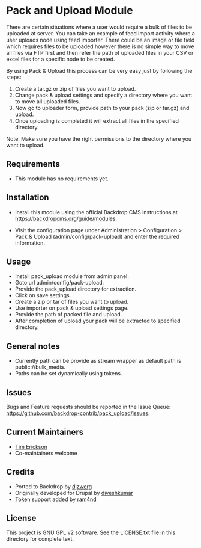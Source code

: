 # Pack and Upload Module

There are certain situations where a user would require a bulk of files to be uploaded at server. You can take an example of feed import activity where a user uploads node using feed importer. There could be an image or file field which requires files to be uploaded however there is no simple way to move all files via FTP first and then refer the path of uploaded files in your CSV or excel files for a specific node to be created.

By using Pack & Upload this process can be very easy just by following the steps:

1. Create a tar.gz or zip of files you want to upload.
2. Change pack & upload settings and specify a directory where you want to move all uploaded files.
3. Now go to uploader form, provide path to your pack (zip or tar.gz) and upload.
4. Once uploading is completed it will extract all files in the specified directory.

Note: Make sure you have the right permissions to the directory where you want to upload.

## Requirements

* This module has no requirements yet.

## Installation

* Install this module using the official Backdrop CMS instructions at
  https://backdropcms.org/guide/modules.

* Visit the configuration page under Administration > Configuration > Pack & Upload 
  (admin/config/pack-upload) and enter the required information.

## Usage
   
 * Install pack_upload module from admin panel.
 * Goto url admin/config/pack-upload.
 * Provide the pack_upload directory for extraction.
 * Click on save settings.
 * Create a zip or tar of files you want to upload.
 * Use importer on pack & upload settings page.
 * Provide the path of packed file and upload.
 * After completion of upload your pack will be extracted to specified directory.

## General notes

 * Currently path can be provide as stream wrapper as default path is public://bulk_media.
 * Paths can be set dynamically using tokens. 
 
 ## Issues

Bugs and Feature requests should be reported in the Issue Queue:
https://github.com/backdrop-contrib/pack_upload/issues.

## Current Maintainers

- [Tim Erickson](https://github.com/stpaultim)
- Co-maintainers welcome

## Credits

* Ported to Backdrop by [djzwerg](https://github.com/djzwerg)
* Originally developed for Drupal by [diveshkumar](https://github.com/diveshkumar)
* Token support added by [ram4nd](https://www.drupal.org/u/ram4nd)

## License

This project is GNU GPL v2 software. See the LICENSE.txt file in this directory for complete text.

